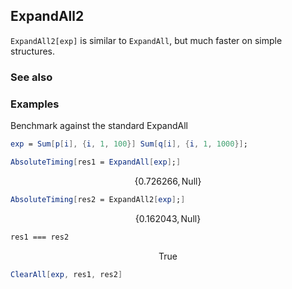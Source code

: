 ## ExpandAll2 

`ExpandAll2[exp]` is similar to `ExpandAll`, but much faster on simple structures.

### See also

### Examples

Benchmark against the standard ExpandAll

```mathematica
exp = Sum[p[i], {i, 1, 100}] Sum[q[i], {i, 1, 1000}];
```

```mathematica
AbsoluteTiming[res1 = ExpandAll[exp];]
```

$$\{0.726266,\text{Null}\}$$

```mathematica
AbsoluteTiming[res2 = ExpandAll2[exp];]
```

$$\{0.162043,\text{Null}\}$$

```mathematica
res1 === res2
```

$$\text{True}$$

```mathematica
ClearAll[exp, res1, res2]
```